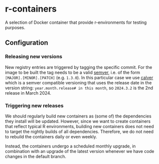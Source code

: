 # r-containers

A selection of Docker container that provide r-environments for testing purposes.

## Configuration

### Releasing new versions

New registry entries are triggered by tagging the specific commit.
For the image to be built the tag needs to be a valid
[semver](https://semver.org/), i.e. of the form `[MAJOR].[MINOR].[PATCH]`
(e.g. `1.3.0`).
In this particular case we use [calver](https://calver.org/) which is a semver
compatible versioning that uses the release date in the version string:
`year.month.release# in this month`, so `2024.3.2` is the 2nd release in
March 2024.

### Triggering new releases

We should regularly build new containers as (some of) the dependencies they
install will be updated.
However, since we want to create containers that reflect typical R
environments, building new containers does not need to target the nightly
builds of all dependencies.
Therefore, we do not need to rebuild the containers daily or even weekly.

Instead, the containers undergo a scheduled monthly upgrade, in combination
with an upgrade of the latest version whenever we have code changes in the
default branch.
